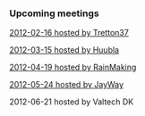 <div class="upcoming-meetings">
	<h3>Upcoming meetings</h3>
	<p><a href="http://lanyrd.com/2012/copenhagenjs-february/"><time datetime="2012-02-16T19:00">2012-02-16</time> hosted by Tretton37</a></p>
	<p><a href="http://lanyrd.com/2012/copenhagenjs-march/"><time datetime="2012-03-15T19:00">2012-03-15</time> hosted by Huubla</a></p>
	<p><a href="http://lanyrd.com/2012/copenhagenjs-april/"><time datetime="2012-04-19T19:00">2012-04-19</time> hosted by RainMaking</a></p>
	<p><a href="http://lanyrd.com/2012/copenhagenjs-may/"><time datetime="2012-05-24T19:00">2012-05-24</time> hosted by JayWay</a></p>
	<p><time datetime="2012-06-21T19:00">2012-06-21</time> hosted by Valtech DK</p>
</div>